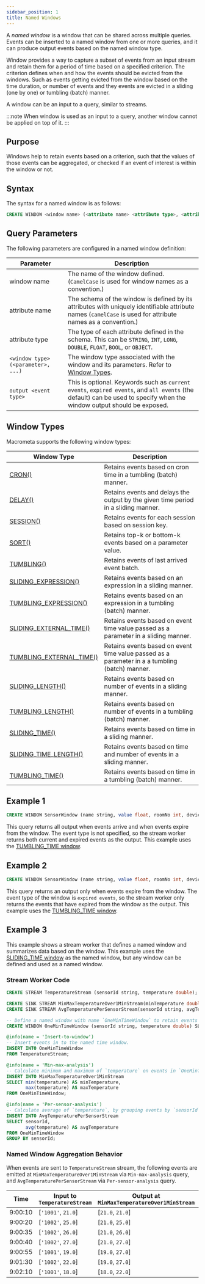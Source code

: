 ```yaml
---
sidebar_position: 1
title: Named Windows
---
```


A _named window_ is a window that can be shared across multiple queries. Events can be inserted to a named window from one or more queries, and it can produce output events based on the named window type.

Window provides a way to capture a subset of events from an input stream and retain them for a period of time based on a specified criterion. The criterion defines when and how the events should be evicted from the windows. Such as events getting evicted from the window based on the time duration, or number of events and they events are evicted in a sliding (one by one) or tumbling (batch) manner.

A window can be an input to a query, similar to streams.

:::note
When window is used as an input to a query, another window cannot be applied on top of it.
:::

## Purpose

Windows help to retain events based on a criterion, such that the values of those events can be aggregated, or checked if an event of interest is within the window or not.

## Syntax

The syntax for a named window is as follows:

```sql
CREATE WINDOW <window name> (<attribute name> <attribute type>, <attribute name> <attribute type>, ... ) <window type>(<parameter>, <parameter>, …) <event type>;
```

## Query Parameters

The following parameters are configured in a named window definition:

| Parameter     | Description |
| ------------- |-------------|
| window name      | The name of the window defined. (`CamelCase` is used for window names as a convention.) |
| attribute name   | The schema of the window is defined by its attributes with uniquely identifiable attribute names (`camelCase` is used for attribute names as a convention.)|    |
| attribute type   | The type of each attribute defined in the schema. This can be `STRING`, `INT`, `LONG`, `DOUBLE`, `FLOAT`, `BOOL`, or `OBJECT`.     |
| `<window type>(<parameter>, ...)`   | The window type associated with the window and its parameters. Refer to [Window Types](#window-types).     |
| `output <event type>` | This is optional. Keywords such as `current events`, `expired events`, and `all events` (the default) can be used to specify when the window output should be exposed. |

## Window Types

Macrometa supports the following window types:

| Window Type     | Description |
| ------------- |-------------|
| [CRON()](window-types/cron)     | Retains events based on cron time in a tumbling (batch) manner.   |
| [DELAY()](window-types/delay)     | Retains events and delays the output by the given time period in a sliding manner.   |
| [SESSION()](window-types/session)    | Retains events for each session based on session key.   |
| [SORT()](window-types/sort)     | Retains top-k or bottom-k events based on a parameter value.   |
| [TUMBLING()](window-types/tumbling)     | Retains events of last arrived event batch.   |
| [SLIDING_EXPRESSION()](window-types/sliding-expression)     | Retains events based on an expression in a sliding manner.   |
| [TUMBLING_EXPRESSION()](window-types/tumbling-expression)     | Retains events based on an expression in a tumbling (batch) manner.   |
| [SLIDING_EXTERNAL_TIME()](window-types/sliding-external-time)     | Retains events based on event time value passed as a parameter in a sliding manner.   |
| [TUMBLING_EXTERNAL_TIME()](window-types/tumbling-external-time)     | Retains events based on event time value passed as a parameter in a a tumbling (batch) manner.   |
| [SLIDING_LENGTH()](window-types/sliding-length) | Retains events based on number of events in a sliding manner.   |
| [TUMBLING_LENGTH()](window-types/tumbling-length)     | Retains events based on number of events in a tumbling (batch) manner.   |
| [SLIDING_TIME()](window-types/sliding-time)    | Retains events based on time in a sliding manner.   |
| [SLIDING_TIME_LENGTH()](window-types/sliding-time-length)     | Retains events based on time and number of events in a sliding manner.   |
| [TUMBLING_TIME()](window-types/tumbling-time)   | Retains events based on time in a tumbling (batch) manner.   |

## Example 1

```sql
CREATE WINDOW SensorWindow (name string, value float, roomNo int, deviceID string) TUMBLING_TIME(1 second);
```

This query returns all output when events arrive and when events expire from the window. The event type is not specified, so the stream worker returns both current and expired events as the output. This example uses the [TUMBLING_TIME window](window-types/tumbling-time.md).

## Example 2

```sql
CREATE WINDOW SensorWindow (name string, value float, roomNo int, deviceID string) TUMBLING_TIME(1 second) output expired events;
```

This query returns an output only when events expire from the window. The event type of the window is `expired events`, so the stream worker only returns the events that have expired from the window as the output. This example uses the [TUMBLING_TIME window](window-types/tumbling-time.md).

## Example 3

This example shows a stream worker that defines a named window and summarizes data based on the window. This example uses the [SLIDING_TIME window](window-types/sliding-time.md) as the named window, but any window can be defined and used as a named window.

### Stream Worker Code

```sql
CREATE STREAM TemperatureStream (sensorId string, temperature double);

CREATE SINK STREAM MinMaxTemperatureOver1MinStream(minTemperature double, maxTemperature double);
CREATE SINK STREAM AvgTemperaturePerSensorStream(sensorId string, avgTemperature double);

-- Define a named window with name `OneMinTimeWindow` to retain events over `1 minute` in a sliding manner.
CREATE WINDOW OneMinTimeWindow (sensorId string, temperature double) SLIDING_TIME(1 min) ;

@info(name = 'Insert-to-window')
-- Insert events in to the named time window.
INSERT INTO OneMinTimeWindow
FROM TemperatureStream;

@info(name = 'Min-max-analysis')
-- Calculate minimum and maximum of `temperature` on events in `OneMinTimeWindow` window.
INSERT INTO MinMaxTemperatureOver1MinStream
SELECT min(temperature) AS minTemperature,
       max(temperature) AS maxTemperature
FROM OneMinTimeWindow;

@info(name = 'Per-sensor-analysis')
-- Calculate average of `temperature`, by grouping events by `sensorId`, on the `OneMinTimeWindow` window.
INSERT INTO AvgTemperaturePerSensorStream
SELECT sensorId,
       avg(temperature) AS avgTemperature
FROM OneMinTimeWindow
GROUP BY sensorId;
```

### Named Window Aggregation Behavior

When events are sent to `TemperatureStream` stream, the following events are emitted at `MinMaxTemperatureOver1MinStream` via `Min-max-analysis` query, and `AvgTemperaturePerSensorStream` via `Per-sensor-analysis` query.

|Time | Input to `TemperatureStream` | Output at `MinMaxTemperatureOver1MinStream` | Output at `AvgTemperaturePerSensorStream` |
|---|---|---|---|
| 9:00:10 | [`'1001'`, `21.0`] | [`21.0`, `21.0`] | [`'1001'`, `21.0`] |
| 9:00:20 | [`'1002'`, `25.0`] | [`21.0`, `25.0`] | [`'1002'`, `25.0`] |
| 9:00:35 | [`'1002'`, `26.0`] | [`21.0`, `26.0`] | [`'1002'`, `25.5`] |
| 9:00:40 | [`'1002'`, `27.0`] | [`21.0`, `27.0`] | [`'1002'`, `26.0`] |
| 9:00:55 | [`'1001'`, `19.0`] | [`19.0`, `27.0`] | [`'1001'`, `20.0`] |
| 9:01:30 | [`'1002'`, `22.0`] | [`19.0`, `27.0`] | [`'1002'`, `25.0`] |
| 9:02:10 | [`'1001'`, `18.0`] | [`18.0`, `22.0`] | [`'1001'`, `18.0`] |

